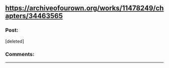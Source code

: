 ## https://archiveofourown.org/works/11478249/chapters/34463565

### Post:

[deleted]

### Comments:

---

